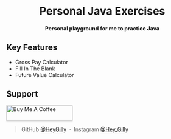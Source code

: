 <h1 align="center">Personal Java Exercises</h1>

<h4 align="center"> Personal playground for me to practice Java</h4>



## Key Features

* Gross Pay Calculator
* Fill In The Blank
* Future Value Calculator


## Support
<a href="https://www.buymeacoffee.com/HeyGilly" target="_blank"><img src="https://www.buymeacoffee.com/assets/img/custom_images/purple_img.png" alt="Buy Me A Coffee" style="height: 41px !important;width: 174px !important;box-shadow: 0px 3px 2px 0px rgba(190, 190, 190, 0.5) !important;" ></a>


> GitHub [@HeyGilly](https://github.com/HeyGilly) &nbsp;&middot;&nbsp;
> Instagram [@Hey_Gilly](https://instagram.com/Hey_gilly)

